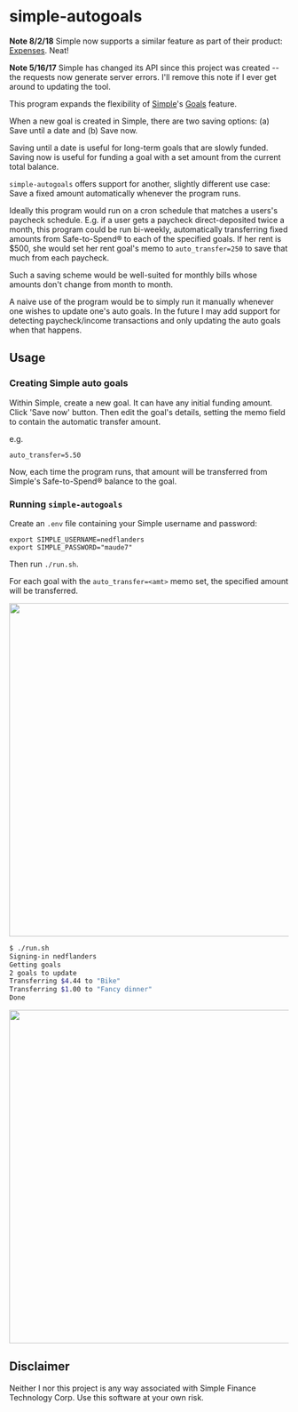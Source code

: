 # simple-autogoals

**Note 8/2/18** Simple now supports a similar feature as part of their product: [Expenses](https://www.simple.com/help/articles/expenses/expenses). Neat!

**Note 5/16/17** Simple has changed its API since this project was created -- the requests now generate server errors. I'll remove this note if I ever get around to updating the tool.

This program expands the flexibility of [Simple](https://www.simple.com/)'s [Goals](https://www.simple.com/features/goals) feature.

When a new goal is created in Simple, there are two saving options: (a) Save until a date and (b) Save now.

Saving until a date is useful for long-term goals that are slowly funded. Saving now is useful for funding a goal with a set amount from the current total balance.

`simple-autogoals` offers support for another, slightly different use case: Save a fixed amount automatically whenever the program runs.

Ideally this program would run on a cron schedule that matches a users's paycheck schedule. E.g. if a user gets a paycheck direct-deposited twice a month, this program could be run bi-weekly, automatically transferring fixed amounts from Safe-to-Spend® to each of the specified goals. If her rent is $500, she would set her rent goal's memo to `auto_transfer=250` to save that much from each paycheck.

Such a saving scheme would be well-suited for monthly bills whose amounts don't change from month to month.

A naive use of the program would be to simply run it manually whenever one wishes to update one's auto goals. In the future I may add support for  detecting paycheck/income transactions and only updating the auto goals when that happens.

## Usage

### Creating Simple auto goals

Within Simple, create a new goal. It can have any initial funding amount. Click 'Save now' button. Then edit the goal's details, setting the memo field to contain the automatic transfer amount.

e.g.

```
auto_transfer=5.50
```

Now, each time the program runs, that amount will be transferred from Simple's Safe-to-Spend® balance to the goal.

### Running `simple-autogoals`

Create an `.env` file containing your Simple username and password:

```
export SIMPLE_USERNAME=nedflanders
export SIMPLE_PASSWORD="maude7"
```

Then run `./run.sh`.

For each goal with the `auto_transfer=<amt>` memo set, the specified amount will be transferred.

<img src="http://i.imgur.com/PXhj8be.png" width="600">

```bash
$ ./run.sh
Signing-in nedflanders
Getting goals
2 goals to update
Transferring $4.44 to "Bike"
Transferring $1.00 to "Fancy dinner"
Done
```

<img src="http://i.imgur.com/dvlipko.png" width="600">

## Disclaimer

Neither I nor this project is any way associated with Simple Finance Technology Corp. Use this software at your own risk.


